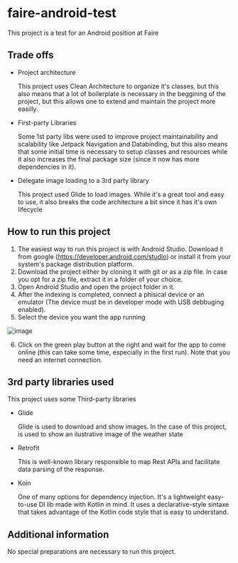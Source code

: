 # faire-android-test
This project is a test for an Android position at Faire

## Trade offs
* Project architecture

    This project uses Clean Architecture to organize it's classes, but this also means that a lot of boilerplate is necessary 
    in the beggining of the project, but this allows one to extend and maintain the project more easilly.
* First-party Libraries 

    Some 1st party libs were used to improve project maintainability and scalability like Jetpack Navigation and Databinding, but this also means that some initial time is necessary to setup classes and resources while it also increases the final package size (since it now has more dependencies in it).
    
* Delegate image loading to a 3rd party library

    This project used Glide to load images. While it's a great tool and easy to use, it also breaks the code architecture a bit since it has it's own lifecycle

## How to run this project
1. The easiest way to run this project is with Android Studio. Download it from google (https://developer.android.com/studio) 
or install it from your system's package distribution platform.
2. Download the project either by cloning it with git or as a zip file. In case you opt for a zip file, extract it in a folder of your choice.
3. Open Android Studio and open the project folder in it.
4. After the indexing is completed, connect a phisical device or an emulator (The device must be in developer mode with USB debbuging enabled).
5. Select the device you want the app running

![image](https://user-images.githubusercontent.com/11294748/187683435-c91217f3-ad19-4b6c-b582-76ccba2a0e13.png)

6. Click on the green play button at the right and wait for the app to come online (this can take some time, especially in the first run). 
Note that you need an internet connection.
## 3rd party libraries used
This project uses some Third-party libraries
* Glide

    Glide is used to download and show images. In the case of this project, is used to show an ilustrative image of the weather state
* Retrofit

    This is well-known library responsible to map Rest APIs and facilitate data parsing of the response.
* Koin

    One of many options for dependency injection. It's a lightweight easy-to-use DI lib made with Kotlin in mind. 
    It uses a declarative-style sintaxe that takes advantage of the Kotlin code style that is easy to understand.
## Additional information
No special preparations are necessary to run this project.
